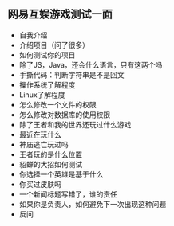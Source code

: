 ## 网易互娱游戏测试一面

- 自我介绍
- 介绍项目（问了很多）
- 如何测试你的项目
- 除了JS，Java，还会什么语言，只有这两个吗
- 手撕代码：判断字符串是不是回文
- 操作系统了解程度
- Linux了解程度
- 怎么修改一个文件的权限
- 怎么修改对数据库的使用权限
- 除了王者和我的世界还玩过什么游戏
- 最近在玩什么
- 神庙逃亡玩过吗
- 王者玩的是什么位置
- 貂蝉的大招如何测试
- 你选择一个英雄是基于什么
- 你买过皮肤吗
- 一个新闻标题写错了，谁的责任
- 如果你是负责人，如何避免下一次出现这种问题
- 反问